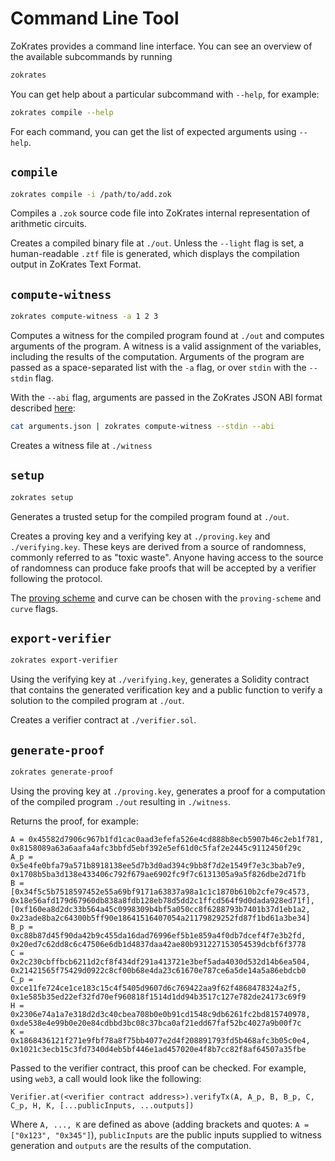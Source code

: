 # Command Line Tool

ZoKrates provides a command line interface.
You can see an overview of the available subcommands by running

```sh
zokrates
```

You can get help about a particular subcommand with `--help`, for example:
```sh
zokrates compile --help
```

For each command, you can get the list of expected arguments using `--help`.

## `compile`

```sh
zokrates compile -i /path/to/add.zok
```

Compiles a `.zok` source code file into ZoKrates internal representation of arithmetic circuits.

Creates a compiled binary file at `./out`.
Unless the `--light` flag is set, a human-readable `.ztf` file is generated, which displays the compilation output in ZoKrates Text Format.

## `compute-witness`

```sh
zokrates compute-witness -a 1 2 3
```

Computes a witness for the compiled program found at `./out` and computes arguments of the program.
A witness is a valid assignment of the variables, including the results of the computation.
Arguments of the program are passed as a space-separated list with the `-a` flag, or over `stdin` with the `--stdin` flag.

With the `--abi` flag, arguments are passed in the ZoKrates JSON ABI format described [here](reference/abi.md):

```sh
cat arguments.json | zokrates compute-witness --stdin --abi
```

Creates a witness file at `./witness`

## `setup`

```sh
zokrates setup
```

Generates a trusted setup for the compiled program found at `./out`.

Creates a proving key and a verifying key at `./proving.key` and `./verifying.key`.
These keys are derived from a source of randomness, commonly referred to as "toxic waste". Anyone having access to the source of randomness can produce fake proofs that will be accepted by a verifier following the protocol.

The [proving scheme](proving_schemes.md) and curve can be chosen with the `proving-scheme` and `curve` flags.

## `export-verifier`

```sh
zokrates export-verifier
```

Using the verifying key at `./verifying.key`, generates a Solidity contract that contains the generated verification key and a public function to verify a solution to the compiled program at `./out`.

Creates a verifier contract at `./verifier.sol`.

## `generate-proof`

```sh
zokrates generate-proof
```

Using the proving key at `./proving.key`, generates a proof for a computation of the compiled program `./out` resulting in `./witness`.

Returns the proof, for example:

```k
A = 0x45582d7906c967b1fd1cac0aad3efefa526e4cd888b8ecb5907b46c2eb1f781, 0x8158089a63a6aafa4afc3bbfd5ebf392e5ef61d0c5faf2e2445c9112450f29c
A_p = 0x5e4fe0bfa79a571b8918138ee5d7b3d0ad394c9bb8f7d2e1549f7e3c3bab7e9, 0x1708b5ba3d138e433406c792f679ae6902fc9f7c6131305a9a5f826dbe2d71fb
B = [0x34f5c5b7518597452e55a69bf9171a63837a98a1c1c1870b610b2cfe79c4573, 0x18e56afd179d67960db838a8fdb128eb78d5dd2c1ffcd564f9d0dada928ed71f], [0xf160ea8d2dc33b564a45c0998309b4bf5a050cc8f6288793b7401b37d1eb1a2, 0x23ade8ba2c64300b5ff90e18641516407054a21179829252fd87f1bd61a3be34]
B_p = 0xc88b87d45f90da42b9c455da16dad76996ef5b1e859a4f0db7dcef4f7e3b2fd, 0x20ed7c62dd8c6c47506e6db1d4837daa42ae80b931227153054539dcbf6f3778
C = 0x2c230cbffbcb6211d2cf8f434df291a413721e3bef5ada4030d532d14b6ea504, 0x21421565f75429d0922c8cf00b68e4da23c61670e787ce6a5de14a5a86ebdcb0
C_p = 0xce11fe724ce1ce183c15c4f5405d9607d6c769422aa9f62f4868478324a2f5, 0x1e585b35ed22ef32fd70ef960818f1514d1dd94b3517c127e782de24173c69f9
H = 0x2306e74a1a7e318d2d3c40cbea708b0e0b91cd1548c9db6261fc2bd815740978, 0xde538e4e99b0e20e84cdbbd3bc08c37bca0af21edd67faf52bc4027a9b00f7c
K = 0x1868436121f271e9fbf78a8f75bb4077e2d4f208891793fd5b468afc3b05c0e4, 0x1021c3ecb15c3fd7340d4eb5bf446e1ad457020e4f8b7cc82f8af64507a35fbe
```

Passed to the verifier contract, this proof can be checked.
For example, using `web3`, a call would look like the following:

```k
Verifier.at(<verifier contract address>).verifyTx(A, A_p, B, B_p, C, C_p, H, K, [...publicInputs, ...outputs])
```

Where `A, ..., K` are defined as above (adding brackets and quotes: `A = ["0x123", "0x345"]`), `publicInputs` are the public inputs supplied to witness generation and `outputs` are the results of the computation.
